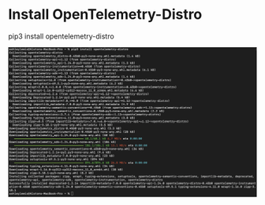 # Install OpenTelemetry-Distro
pip3 install opentelemetry-distro

![Otel-Distro](./images/otel-distro.png "Install OpenTelemetry Distro")
